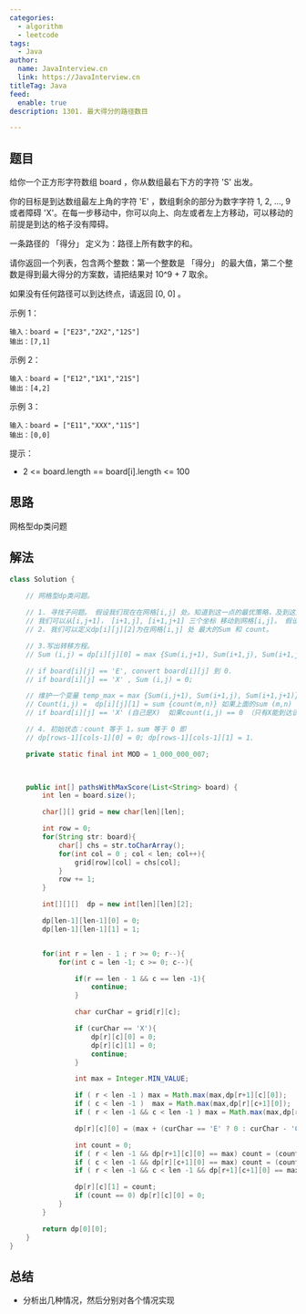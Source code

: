 ```yaml
---
categories:
  - algorithm
  - leetcode
tags:
  - Java
author: 
  name: JavaInterview.cn
  link: https://JavaInterview.cn
titleTag: Java
feed:
  enable: true
description: 1301. 最大得分的路径数目

---
```


## 题目

给你一个正方形字符数组 board ，你从数组最右下方的字符 'S' 出发。

你的目标是到达数组最左上角的字符 'E' ，数组剩余的部分为数字字符 1, 2, ..., 9 或者障碍 'X'。在每一步移动中，你可以向上、向左或者左上方移动，可以移动的前提是到达的格子没有障碍。

一条路径的 「得分」 定义为：路径上所有数字的和。

请你返回一个列表，包含两个整数：第一个整数是 「得分」 的最大值，第二个整数是得到最大得分的方案数，请把结果对 10^9 + 7 取余。

如果没有任何路径可以到达终点，请返回 [0, 0] 。



示例 1：

    输入：board = ["E23","2X2","12S"]
    输出：[7,1]
示例 2：

    输入：board = ["E12","1X1","21S"]
    输出：[4,2]
示例 3：

    输入：board = ["E11","XXX","11S"]
    输出：[0,0]


提示：

* 2 <= board.length == board[i].length <= 100

## 思路

网格型dp类问题

## 解法
```java
class Solution {

    // 网格型dp类问题。
    
    // 1. 寻找子问题。 假设我们现在在网格[i,j] 处。知道到这一点的最优策略，及到这点的最大和为Sum, 方案数为count. 
    // 我们可以从[i,j+1]， [i+1,j], [i+1,j+1] 三个坐标 移动到网格[i,j]。 假设我们分别也知道这三个位置的 最大和，方案数推导出[i,j]的值 。
    // 2. 我们可以定义dp[i][j][2]为在网格[i,j] 处 最大的Sum 和 count。 

    // 3.写出转移方程。
    // Sum (i,j) = dp[i][j][0] = max {Sum(i,j+1), Sum(i+1,j), Sum(i+1,j+1)} + board[i][j] -'0'，if board[i][j] != X

    // if board[i][j] == 'E', convert board[i][j] 到 0.
    // if board[i][j] == 'X' , Sum (i,j) = 0;

    // 维护一个变量 temp_max = max {Sum(i,j+1), Sum(i+1,j), Sum(i+1,j+1)}
    // Count(i,j) =  dp[i][j][1] = sum {count(m,n)} 如果上面的sum (m,n) 和 temp_max 保持一致，如果 if board[i][j] != 'X'
    // if board[i][j] == 'X' (自己是X)  如果count(i,j) == 0 （只有X能到达该位置), Sum (i,j) = 0;

    // 4. 初始状态：count 等于 1，sum 等于 0 即
    // dp[rows-1][cols-1][0] = 0; dp[rows-1][cols-1][1] = 1. 

    private static final int MOD = 1_000_000_007;
        


    public int[] pathsWithMaxScore(List<String> board) {
        int len = board.size();

        char[][] grid = new char[len][len];

        int row = 0;
        for(String str: board){
            char[] chs = str.toCharArray();
            for(int col = 0 ; col < len; col++){
                grid[row][col] = chs[col];
            }
            row += 1;
        }

        int[][][]  dp = new int[len][len][2];

        dp[len-1][len-1][0] = 0; 
        dp[len-1][len-1][1] = 1; 


        for(int r = len - 1 ; r >= 0; r--){
            for(int c = len -1; c >= 0; c--){

                if(r == len - 1 && c == len -1){
                    continue;
                }

                char curChar = grid[r][c];

                if (curChar == 'X'){
                    dp[r][c][0] = 0;
                    dp[r][c][1] = 0;
                    continue;
                }

                int max = Integer.MIN_VALUE;

                if ( r < len -1 ) max = Math.max(max,dp[r+1][c][0]);
                if ( c < len -1 )  max = Math.max(max,dp[r][c+1][0]);
                if ( r < len -1 && c < len -1 ) max = Math.max(max,dp[r+1][c+1][0]);

                dp[r][c][0] = (max + (curChar == 'E' ? 0 : curChar - '0') ) % MOD;

                int count = 0; 
                if ( r < len -1 && dp[r+1][c][0] == max) count = (count + dp[r+1][c][1]) % MOD;
                if ( c < len -1 && dp[r][c+1][0] == max) count = (count + dp[r][c+1][1]) % MOD;
                if ( r < len -1 && c < len -1 && dp[r+1][c+1][0] == max) count = (count + dp[r+1][c+1][1]) % MOD;

                dp[r][c][1] = count;
                if (count == 0) dp[r][c][0] = 0; 
            }
        }

        return dp[0][0];
    }
}

```

## 总结

- 分析出几种情况，然后分别对各个情况实现 
